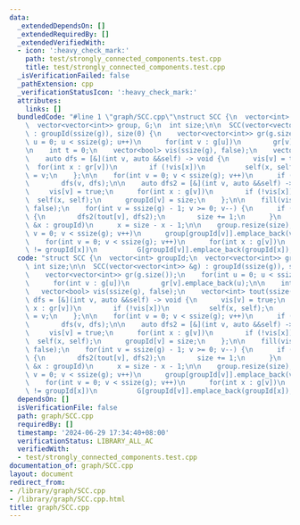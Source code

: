 ```yaml
---
data:
  _extendedDependsOn: []
  _extendedRequiredBy: []
  _extendedVerifiedWith:
  - icon: ':heavy_check_mark:'
    path: test/strongly_connected_components.test.cpp
    title: test/strongly_connected_components.test.cpp
  _isVerificationFailed: false
  _pathExtension: cpp
  _verificationStatusIcon: ':heavy_check_mark:'
  attributes:
    links: []
  bundledCode: "#line 1 \"graph/SCC.cpp\"\nstruct SCC {\n  vector<int> groupId;\n\
    \  vector<vector<int>> group, G;\n  int size;\n\n  SCC(vector<vector<int>> &g)\
    \ : groupId(ssize(g)), size(0) {\n    vector<vector<int>> gr(g.size());\n    for(int\
    \ u = 0; u < ssize(g); u++)\n      for(int v : g[u])\n        gr[v].emplace_back(u);\n\
    \n    int t = 0;\n    vector<bool> vis(ssize(g), false);\n    vector<int> tout(ssize(g));\n\
    \    auto dfs = [&](int v, auto &&self) -> void {\n      vis[v] = true;\n    \
    \  for(int x : gr[v])\n        if (!vis[x])\n          self(x, self);\n      tout[t++]\
    \ = v;\n    };\n\n    for(int v = 0; v < ssize(g); v++)\n      if (!vis[v])\n\
    \        dfs(v, dfs);\n\n    auto dfs2 = [&](int v, auto &&self) -> void {\n \
    \     vis[v] = true;\n      for(int x : g[v])\n        if (!vis[x])\n        \
    \  self(x, self);\n      groupId[v] = size;\n    };\n\n    fill(vis.begin(), vis.end(),\
    \ false);\n    for(int v = ssize(g) - 1; v >= 0; v--) {\n      if (!vis[tout[v]])\
    \ {\n        dfs2(tout[v], dfs2);\n        size += 1;\n      }\n    }\n\n    for(int\
    \ &x : groupId)\n      x = size - x - 1;\n\n    group.resize(size);\n    for(int\
    \ v = 0; v < ssize(g); v++)\n      group[groupId[v]].emplace_back(v);\n\n    G.resize(size);\n\
    \    for(int v = 0; v < ssize(g); v++)\n      for(int x : g[v])\n        if (groupId[v]\
    \ != groupId[x])\n          G[groupId[v]].emplace_back(groupId[x]);\n  }\n};\n"
  code: "struct SCC {\n  vector<int> groupId;\n  vector<vector<int>> group, G;\n \
    \ int size;\n\n  SCC(vector<vector<int>> &g) : groupId(ssize(g)), size(0) {\n\
    \    vector<vector<int>> gr(g.size());\n    for(int u = 0; u < ssize(g); u++)\n\
    \      for(int v : g[u])\n        gr[v].emplace_back(u);\n\n    int t = 0;\n \
    \   vector<bool> vis(ssize(g), false);\n    vector<int> tout(ssize(g));\n    auto\
    \ dfs = [&](int v, auto &&self) -> void {\n      vis[v] = true;\n      for(int\
    \ x : gr[v])\n        if (!vis[x])\n          self(x, self);\n      tout[t++]\
    \ = v;\n    };\n\n    for(int v = 0; v < ssize(g); v++)\n      if (!vis[v])\n\
    \        dfs(v, dfs);\n\n    auto dfs2 = [&](int v, auto &&self) -> void {\n \
    \     vis[v] = true;\n      for(int x : g[v])\n        if (!vis[x])\n        \
    \  self(x, self);\n      groupId[v] = size;\n    };\n\n    fill(vis.begin(), vis.end(),\
    \ false);\n    for(int v = ssize(g) - 1; v >= 0; v--) {\n      if (!vis[tout[v]])\
    \ {\n        dfs2(tout[v], dfs2);\n        size += 1;\n      }\n    }\n\n    for(int\
    \ &x : groupId)\n      x = size - x - 1;\n\n    group.resize(size);\n    for(int\
    \ v = 0; v < ssize(g); v++)\n      group[groupId[v]].emplace_back(v);\n\n    G.resize(size);\n\
    \    for(int v = 0; v < ssize(g); v++)\n      for(int x : g[v])\n        if (groupId[v]\
    \ != groupId[x])\n          G[groupId[v]].emplace_back(groupId[x]);\n  }\n};\n"
  dependsOn: []
  isVerificationFile: false
  path: graph/SCC.cpp
  requiredBy: []
  timestamp: '2024-06-29 17:34:40+08:00'
  verificationStatus: LIBRARY_ALL_AC
  verifiedWith:
  - test/strongly_connected_components.test.cpp
documentation_of: graph/SCC.cpp
layout: document
redirect_from:
- /library/graph/SCC.cpp
- /library/graph/SCC.cpp.html
title: graph/SCC.cpp
---
```

